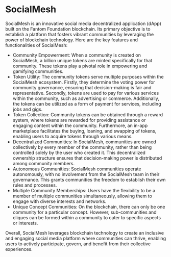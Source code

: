 # SocialMesh
SocialMesh is an innovative social media decentralized application (dApp) built on the Fantom Foundation blockchain. Its primary objective is to establish a platform that fosters vibrant communities by leveraging the power of blockchain technology. Here are the key features and functionalities of SocialMesh:

- Community Empowerment: When a community is created on SocialMesh, a billion unique tokens are minted specifically for that community. These tokens play a pivotal role in empowering and gamifying communities.
- Token Utility: The community tokens serve multiple purposes within the SocialMesh ecosystem. Firstly, they determine the voting power for community governance, ensuring that decision-making is fair and representative. Secondly, tokens are used to pay for various services within the community, such as advertising or commerce. Additionally, the tokens can be utilized as a form of payment for services, including jobs and gigs.
- Token Collection: Community tokens can be obtained through a reward system, where tokens are rewarded for providing assistance or engaging content within the community. Furthermore, an in-app marketplace facilitates the buying, loaning, and swapping of tokens, enabling users to acquire tokens through various means.
- Decentralized Communities: In SocialMesh, communities are owned collectively by every member of the community, rather than being controlled solely by the user who created it. This decentralized ownership structure ensures that decision-making power is distributed among community members.
- Autonomous Communities: SocialMesh communities operate autonomously, with no involvement from the SocialMesh team in their governance. This grants communities the freedom to establish their own rules and processes.
- Multiple Community Memberships: Users have the flexibility to be a member of multiple communities simultaneously, allowing them to engage with diverse interests and networks.
- Unique Concept Communities: On the blockchain, there can only be one community for a particular concept. However, sub-communities and cliques can be formed within a community to cater to specific aspects or interests.

Overall, SocialMesh leverages blockchain technology to create an inclusive and engaging social media platform where communities can thrive, enabling users to actively participate, govern, and benefit from their collective experiences.

